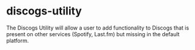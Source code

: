 # discogs-utility


The Discogs Utility will allow a user to add functionality to Discogs that is present on other services (Spotify, Last.fm) but missing in the default platform.
